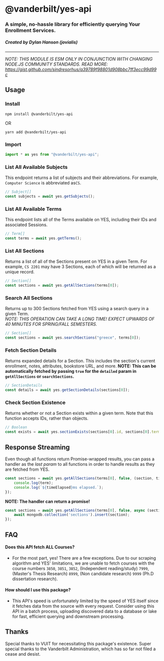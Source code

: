 # @vanderbilt/yes-api

### A simple, no-hassle library for efficiently querying Your Enrollment Services.

##### Created by Dylan Hanson (jovialis)
---
_NOTE: THIS MODULE IS ESM ONLY IN CONJUNCTION WITH CHANGING NODE.JS COMMUNITY STANDARDS. READ
MORE: https://gist.github.com/sindresorhus/a39789f98801d908bbc7ff3ecc99d99c_

## Usage

### Install

```
npm install @vanderbilt/yes-api
```
OR
```
yarn add @vanderbilt/yes-api
```

### Import

```typescript
import * as yes from "@vanderbilt/yes-api";
```

### List All Available Subjects

This endpoint returns a list of subjects and their abbreviations. For example, `Computer Science` is abbreviated as`CS`.

```typescript
// Subject[]
const subjects = await yes.getSubjects();
```

### List All Available Terms

This endpoint lists all of the Terms available on YES, including their IDs and associated Sessions.

```typescript
// Term[]
const terms = await yes.getTerms();
```

### List All Sections

Returns a list of all of the Sections present on YES in a given Term. For example, `CS 2201` may have 3 Sections, each
of which will be returned as a unique record.

```typescript
// Section[]
const sections = await yes.getAllSections(terms[0]);
```

### Search All Sections

Returns up to 300 Sections fetched from YES using a search query in a given Term.
<br/>
*NOTE: THIS OPERATION CAN TAKE A LONG TIME! EXPECT UPWARDS OF 40 MINUTES FOR SPRING/FALL SEMESTERS.*

```typescript
// Section[]
const sections = await yes.searchSections("greece", terms[0]);
```

### Fetch Section Details

Returns expanded details for a Section. This includes the section's current enrollment, notes, attributes, bookstore
URL, and more. <b>NOTE: This can be automatically fetched by passing `true` for the `detailed` param in `getAllSections`
or `searchSections`.</b>

```typescript
// SectionDetails
const details = await yes.getSectionDetails(sections[0]);
```

### Check Section Existence

Returns whether or not a Section exists within a given term. Note that this function accepts IDs, rather than objects.

```typescript
// Boolean
const exists = await yes.sectionExists(sections[0].id, sections[0].term.id);
```

## Response Streaming

Even though all functions return Promise-wrapped results, you can pass a handler as the _last param_ to all functions in
order to handle results as they are fetched from YES.

```typescript
const sections = await yes.getAllSections(terms[0], false, (section, timeElapsed) => {
    console.log(term);
    console.log(`${timeElapsed}ms elapsed.`);
});
```

**NOTE: The handler can return a promise!**

```typescript
const sections = await yes.getAllSections(terms[0], false, async (section, timeElapsed) => {
    await mongodb.collection('sections').insert(section);
});
```

## FAQ

#### Does this API fetch ALL Courses?
* For the most part, yes! There are a few exceptions. Due to our scraping algorithm and YES' limitations, we are unable to fetch courses with the course numbers
  `3850`, `3851`, `3852`, (Independent reading/study)
  `7999`, (Master's Thesis Research)
  `8999`, (Non candidate research)
  `9999` (Ph.D dissertation research).

#### How should I use this package?
* This API's speed is unfortunately limited by the speed of YES itself since it fetches data from the source with every request. Consider using this API in a batch process, uploading discovered data to a database or lake for fast, efficient querying and downstream processing.

## Thanks

Special thanks to VUIT for necessitating this package's existence. Super special thanks to the Vanderbilt Administration, which has so far
not filed a cease and desist.
